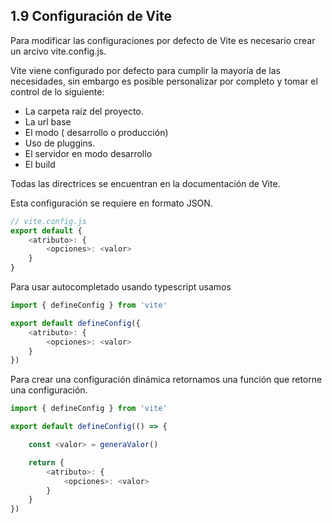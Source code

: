 ## 1.9 Configuración de Vite

Para modificar las configuraciones por defecto de Vite es necesario crear un arcivo vite.config.js.

Vite viene configurado por defecto para cumplir la mayoría de las necesidades, sin embargo es posible personalizar por completo y tomar el control de lo siguiente:

* La carpeta raíz del proyecto.
* La url base
* El modo ( desarrollo o producción)
* Uso de pluggins.
* El servidor en modo desarrollo
* El build


Todas las directrices se encuentran en la documentación de Vite.

Esta configuración se requiere en formato JSON.

``` javascript
// vite.config.js
export default {
    <atributo>: {
        <opciones>: <valor>
    }
}
```

Para usar autocompletado usando typescript usamos

``` javascript
import { defineConfig } from 'vite'

export default defineConfig({
    <atributo>: {
        <opciones>: <valor>
    }
})
```

Para crear una configuración dinámica retornamos una función que retorne una configuración.

``` javascript
import { defineConfig } from 'vite'

export default defineConfig(() => {

    const <valor> = generaValor()

    return {
        <atributo>: {
            <opciones>: <valor>
        }
    }
})
```


